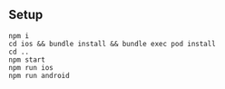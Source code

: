 ## Setup

```
npm i
cd ios && bundle install && bundle exec pod install
cd ..
npm start
npm run ios
npm run android
```
